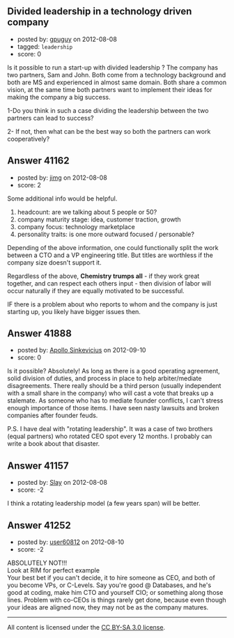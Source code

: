 ## Divided leadership in a technology driven company

- posted by: [gpuguy](https://stackexchange.com/users/-1/18695-gpuguy) on 2012-08-08
- tagged: `leadership`
- score: 0

Is it possible to run a start-up with divided leadership ? The company has two partners, Sam and John. Both come from a technology background and both are MS and experienced in almost same domain. Both share a common vision, at the same time both partners want to implement their ideas for making the company a big success. 

1-Do you think in such a case dividing the leadership between the two partners can lead to success?

2- If not, then what can be the best way so both the partners can work cooperatively?

         


## Answer 41162

- posted by: [jimg](https://stackexchange.com/users/-1/2380-jimg) on 2012-08-08
- score: 2

Some additional info would be helpful. 

1. headcount: are we talking about 5 people or 50?
2. company maturity stage: idea, customer traction, growth
3. company focus: technology marketplace
4. personality traits: is one more outward focused / personable?  

Depending of the above information, one could functionally split the work between a CTO and a VP engineering title.  But titles are worthless if the company size doesn't support it.  

Regardless of the above, **Chemistry trumps all** - if they work great together, and can respect each others input - then division of labor will occur naturally if they are equally motivated to be successful.  

IF there is a problem about who reports to whom and the company is just starting up, you likely have bigger issues then.  




## Answer 41888

- posted by: [Apollo Sinkevicius](https://stackexchange.com/users/-1/2119-apollo-sinkevicius) on 2012-09-10
- score: 0

Is it possible? Absolutely! As long as there is a good operating agreement, solid division of duties, and process in place to help arbiter/mediate disagreements. There really should be a third person (usually independent with a small share in the company) who will cast a vote that breaks up a stalemate.
As someone who has to mediate founder conflicts, I can't stress enough importance of those items. I have seen nasty lawsuits and broken companies after founder feuds.

P.S. I have deal with "rotating leadership". It was a case of two brothers (equal partners) who rotated CEO spot every 12 months. I probably can write a book about that disaster.



## Answer 41157

- posted by: [Slay](https://stackexchange.com/users/-1/14781-slay) on 2012-08-08
- score: -2

I think a rotating leadership model (a few years span) will be better.


## Answer 41252

- posted by: [user60812](https://stackexchange.com/users/-1/19115-user60812) on 2012-08-10
- score: -2

ABSOLUTELY NOT!!!  
Look at RIM for perfect example  
Your best bet if you can't decide, it to hire someone as CEO, and both of you become VPs, or C-Levels. Say you're good @ Databases, and he's good at coding, make him CTO and yourself CIO; or something along those lines. Problem with co-CEOs is things rarely get done, because even though your ideas are aligned now, they may not be as the company matures.



---

All content is licensed under the [CC BY-SA 3.0 license](https://creativecommons.org/licenses/by-sa/3.0/).
